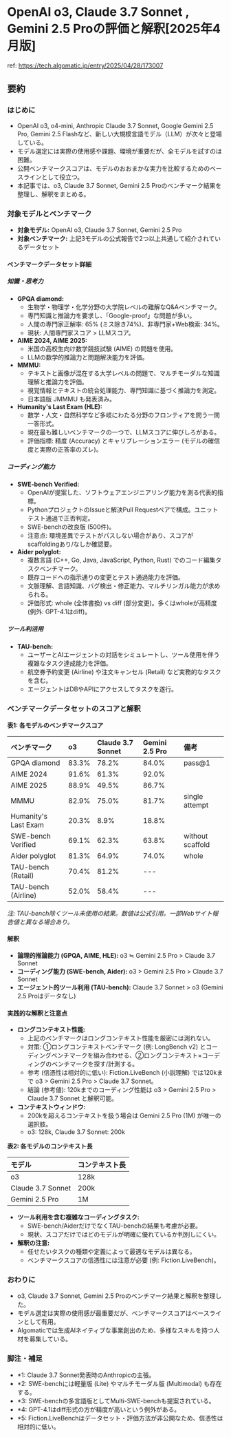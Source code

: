 # OpenAI o3, Claude 3.7 Sonnet , Gemini 2.5 Proの評価と解釈[2025年4月版]

ref: <https://tech.algomatic.jp/entry/2025/04/28/173007>

## 要約

### はじめに

* OpenAI o3, o4-mini, Anthropic Claude 3.7 Sonnet, Google Gemini 2.5 Pro, Gemini 2.5 Flashなど、新しい大規模言語モデル（LLM）が次々と登場している。
* モデル選定には実際の使用感や課題、環境が重要だが、全モデルを試すのは困難。
* 公開ベンチマークスコアは、モデルのおおまかな実力を比較するためのベースラインとして役立つ。
* 本記事では、o3, Claude 3.7 Sonnet, Gemini 2.5 Proのベンチマーク結果を整理し、解釈をまとめる。

### 対象モデルとベンチマーク

* **対象モデル:** OpenAI o3, Claude 3.7 Sonnet, Gemini 2.5 Pro
* **対象ベンチマーク:** 上記3モデルの公式報告で2つ以上共通して紹介されているデータセット

#### ベンチマークデータセット詳細

##### 知識・思考力

* **GPQA diamond:**
  * 生物学・物理学・化学分野の大学院レベルの難解なQ&Aベンチマーク。
  * 専門知識と推論力を要求し、「Google-proof」な問題が多い。
  * 人間の専門家正解率: 65% (ミス除き74%)、非専門家+Web検索: 34%。
  * 現状: 人間専門家スコア > LLMスコア。
* **AIME 2024, AIME 2025:**
  * 米国の高校生向け数学競技試験 (AIME) の問題を使用。
  * LLMの数学的推論力と問題解決能力を評価。
* **MMMU:**
  * テキストと画像が混在する大学レベルの問題で、マルチモーダルな知識理解と推論力を評価。
  * 視覚情報とテキストの統合処理能力、専門知識に基づく推論力を測定。
  * 日本語版 JMMMU も発表済み。
* **Humanity's Last Exam (HLE):**
  * 数学・人文・自然科学など多岐にわたる分野のフロンティアを問う一問一答形式。
  * 現在最も難しいベンチマークの一つで、LLMスコアに伸びしろがある。
  * 評価指標: 精度 (Accuracy) とキャリブレーションエラー (モデルの確信度と実際の正答率のズレ)。

##### コーディング能力

* **SWE-bench Verified:**
  * OpenAIが提案した、ソフトウェアエンジニアリング能力を測る代表的指標。
  * PythonプロジェクトのIssueと解決Pull Requestペアで構成。ユニットテスト通過で正否判定。
  * SWE-benchの改良版 (500件)。
  * 注意点: 環境差異でテストがパスしない場合があり、スコアがscaffoldingあり/なしか確認要。
* **Aider polyglot:**
  * 複数言語 (C++, Go, Java, JavaScript, Python, Rust) でのコード編集タスクベンチマーク。
  * 既存コードへの指示通りの変更とテスト通過能力を評価。
  * 文脈理解、言語知識、バグ検出・修正能力、マルチリンガル能力が求められる。
  * 評価形式: whole (全体書換) vs diff (部分変更)。多くはwholeが高精度 (例外: GPT-4.1はdiff)。

##### ツール利活用

* **TAU-bench:**
  * ユーザーとAIエージェントの対話をシミュレートし、ツール使用を伴う複雑なタスク達成能力を評価。
  * 航空券予約変更 (Airline) や注文キャンセル (Retail) など実務的なタスクを含む。
  * エージェントはDBやAPIにアクセスしてタスクを遂行。

### ベンチマークデータセットのスコアと解釈

**表1: 各モデルのベンチマークスコア**

| ベンチマーク             | o3    | Claude 3.7 Sonnet | Gemini 2.5 Pro | 備考           |
| :----------------------- | :---- | :---------------- | :------------- | :------------- |
| GPQA diamond             | 83.3% | 78.2%             | 84.0%          | pass@1         |
| AIME 2024                | 91.6% | 61.3%             | 92.0%          |                |
| AIME 2025                | 88.9% | 49.5%             | 86.7%          |                |
| MMMU                     | 82.9% | 75.0%             | 81.7%          | single attempt |
| Humanity's Last Exam     | 20.3% | 8.9%              | 18.8%          |                |
| SWE-bench Verified       | 69.1% | 62.3%             | 63.8%          | without scaffold |
| Aider polyglot           | 81.3% | 64.9%             | 74.0%          | whole          |
| TAU-bench (Retail)       | 70.4% | 81.2%             | ---            |                |
| TAU-bench (Airline)      | 52.0% | 58.4%             | ---            |                |
*注: TAU-bench除くツール未使用の結果。数値は公式引用。一部Webサイト報告値と異なる場合あり。*

#### 解釈

* **論理的推論能力 (GPQA, AIME, HLE):** o3 ≒ Gemini 2.5 Pro > Claude 3.7 Sonnet
* **コーディング能力 (SWE-bench, Aider):** o3 > Gemini 2.5 Pro > Claude 3.7 Sonnet
* **エージェント的ツール利用 (TAU-bench):** Claude 3.7 Sonnet > o3 (Gemini 2.5 Proはデータなし)

#### 実践的な解釈と注意点

* **ロングコンテキスト性能:**
  * 上記のベンチマークはロングコンテキスト性能を厳密には測れない。
  * 対策: ①ロングコンテキストベンチマーク (例: LongBench v2) とコーディングベンチマークを組み合わせる、②ロングコンテキスト×コーディングのベンチマークを探す/計測する。
  * 参考 (信憑性は相対的に低い): Fiction.LiveBench (小説理解) では120kまで o3 > Gemini 2.5 Pro > Claude 3.7 Sonnet。
  * 結論 (参考値): 120kまでのコーディング性能は o3 > Gemini 2.5 Pro > Claude 3.7 Sonnet と解釈可能。
* **コンテキストウィンドウ:**
  * 200kを超えるコンテキストを扱う場合は Gemini 2.5 Pro (1M) が唯一の選択肢。
  * o3: 128k, Claude 3.7 Sonnet: 200k

**表2: 各モデルのコンテキスト長**

| モデル              | コンテキスト長 |
| :------------------ | :----------- |
| o3                  | 128k         |
| Claude 3.7 Sonnet | 200k         |
| Gemini 2.5 Pro    | 1M           |

* **ツール利用を含む複雑なコーディングタスク:**
  * SWE-bench/AiderだけでなくTAU-benchの結果も考慮が必要。
  * 現状、スコアだけではどのモデルが明確に優れているか判別しにくい。
* **解釈の注意:**
  * 任せたいタスクの種類や定義によって最適なモデルは異なる。
  * ベンチマークスコアの信憑性には注意が必要 (例: Fiction.LiveBench)。

### おわりに

* o3, Claude 3.7 Sonnet, Gemini 2.5 Proのベンチマーク結果と解釈を整理した。
* モデル選定は実際の使用感が最重要だが、ベンチマークスコアはベースラインとして有用。
* Algomaticでは生成AIネイティブな事業創出のため、多様なスキルを持つ人材を募集している。

### 脚注・補足

* \*1: Claude 3.7 Sonnet発表時のAnthropicの主張。
* \*2: SWE-benchには軽量版 (Lite) やマルチモーダル版 (Multimodal) も存在する。
* \*3: SWE-benchの多言語版としてMulti-SWE-benchも提案されている。
* \*4: GPT-4.1はdiff形式の方が精度が高いという例外がある。
* \*5: Fiction.LiveBenchはデータセット・評価方法が非公開なため、信憑性は相対的に低い。
